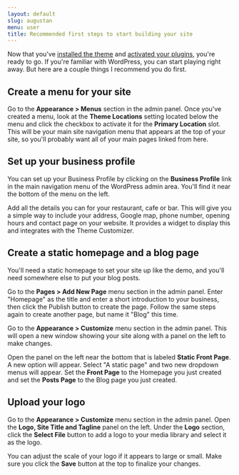 ```yaml
---
layout: default
slug: augustan
menu: user
title: Recommended first steps to start building your site
---
```

Now that you've [installed the theme](install) and [activated your plugins](activate-plugins), you're ready to go. If you're familiar with WordPress, you can start playing right away. But here are a couple things I recommend you do first.

## Create a menu for your site

Go to the **Appearance > Menus** section in the admin panel. Once you've created a menu, look at the **Theme Locations** setting located below the menu and click the checkbox to activate it for the **Primary Location** slot. This will be your main site navigation menu that appears at the top of your site, so you'll probably want all of your main pages linked from here.

## Set up your business profile

You can set up your Business Profile by clicking on the **Business Profile** link in the main navigation menu of the WordPress admin area. You'll find it near the bottom of the menu on the left.

Add all the details you can for your restaurant, cafe or bar. This will give you a simple way to include your address, Google map, phone number, opening hours and contact page on your website. It provides a widget to display this and integrates with the Theme Customizer.

## Create a static homepage and a blog page

You'll need a static homepage to set your site up like the demo, and you'll need somewhere else to put your blog posts.

Go to the **Pages > Add New Page** menu section in the admin panel. Enter "Homepage" as the title and enter a short introduction to your business, then click the Publish button to create the page. Follow the same steps again to create another page, but name it "Blog" this time.

Go to the **Appearance > Customize** menu section in the admin panel. This will open a new window showing your site along with a panel on the left to make changes.

Open the panel on the left near the bottom that is labeled **Static Front Page**. A new option will appear. Select "A static page" and two new dropdown menus will appear. Set the **Front Page** to the Homepage you just created and set the **Posts Page** to the Blog page you just created.

## Upload your logo

Go to the **Appearance > Customize** menu section in the admin panel. Open the **Logo, Site Title and Tagline** panel on the left. Under the **Logo** section, click the **Select File** button to add a logo to your media library and select it as the logo.

You can adjust the scale of your logo if it appears to large or small. Make sure you click the **Save** button at the top to finalize your changes.
